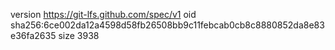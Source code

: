 version https://git-lfs.github.com/spec/v1
oid sha256:6ce002da12a4598d58fb26508bb9c11febcab0cb8c8880852da8e83e36fa2635
size 3938
